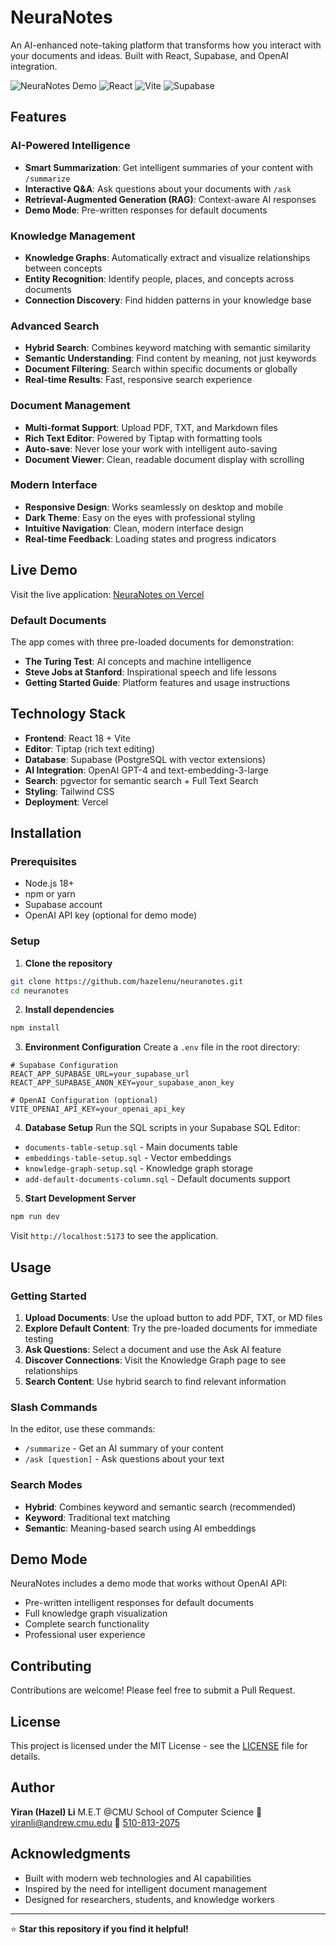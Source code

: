 # NeuraNotes

An AI-enhanced note-taking platform that transforms how you interact with your documents and ideas. Built with React, Supabase, and OpenAI integration.

![NeuraNotes Demo](https://img.shields.io/badge/Status-Live-brightgreen)
![React](https://img.shields.io/badge/React-18.0+-blue)
![Vite](https://img.shields.io/badge/Vite-5.0+-purple)
![Supabase](https://img.shields.io/badge/Supabase-Database-green)

## Features

### AI-Powered Intelligence
- **Smart Summarization**: Get intelligent summaries of your content with `/summarize`
- **Interactive Q&A**: Ask questions about your documents with `/ask`
- **Retrieval-Augmented Generation (RAG)**: Context-aware AI responses
- **Demo Mode**: Pre-written responses for default documents

### Knowledge Management
- **Knowledge Graphs**: Automatically extract and visualize relationships between concepts
- **Entity Recognition**: Identify people, places, and concepts across documents
- **Connection Discovery**: Find hidden patterns in your knowledge base

### Advanced Search
- **Hybrid Search**: Combines keyword matching with semantic similarity
- **Semantic Understanding**: Find content by meaning, not just keywords
- **Document Filtering**: Search within specific documents or globally
- **Real-time Results**: Fast, responsive search experience

### Document Management
- **Multi-format Support**: Upload PDF, TXT, and Markdown files
- **Rich Text Editor**: Powered by Tiptap with formatting tools
- **Auto-save**: Never lose your work with intelligent auto-saving
- **Document Viewer**: Clean, readable document display with scrolling

### Modern Interface
- **Responsive Design**: Works seamlessly on desktop and mobile
- **Dark Theme**: Easy on the eyes with professional styling
- **Intuitive Navigation**: Clean, modern interface design
- **Real-time Feedback**: Loading states and progress indicators

## Live Demo

Visit the live application: [NeuraNotes on Vercel](https://neuranotes.vercel.app)

### Default Documents
The app comes with three pre-loaded documents for demonstration:
- **The Turing Test**: AI concepts and machine intelligence
- **Steve Jobs at Stanford**: Inspirational speech and life lessons
- **Getting Started Guide**: Platform features and usage instructions

## Technology Stack

- **Frontend**: React 18 + Vite
- **Editor**: Tiptap (rich text editing)
- **Database**: Supabase (PostgreSQL with vector extensions)
- **AI Integration**: OpenAI GPT-4 and text-embedding-3-large
- **Search**: pgvector for semantic search + Full Text Search
- **Styling**: Tailwind CSS
- **Deployment**: Vercel

## Installation

### Prerequisites
- Node.js 18+
- npm or yarn
- Supabase account
- OpenAI API key (optional for demo mode)

### Setup

1. **Clone the repository**
```bash
git clone https://github.com/hazelenu/neuranotes.git
cd neuranotes
```

2. **Install dependencies**
```bash
npm install
```

3. **Environment Configuration**
Create a `.env` file in the root directory:
```env
# Supabase Configuration
REACT_APP_SUPABASE_URL=your_supabase_url
REACT_APP_SUPABASE_ANON_KEY=your_supabase_anon_key

# OpenAI Configuration (optional)
VITE_OPENAI_API_KEY=your_openai_api_key
```

4. **Database Setup**
Run the SQL scripts in your Supabase SQL Editor:
- `documents-table-setup.sql` - Main documents table
- `embeddings-table-setup.sql` - Vector embeddings
- `knowledge-graph-setup.sql` - Knowledge graph storage
- `add-default-documents-column.sql` - Default documents support

5. **Start Development Server**
```bash
npm run dev
```

Visit `http://localhost:5173` to see the application.

## Usage

### Getting Started
1. **Upload Documents**: Use the upload button to add PDF, TXT, or MD files
2. **Explore Default Content**: Try the pre-loaded documents for immediate testing
3. **Ask Questions**: Select a document and use the Ask AI feature
4. **Discover Connections**: Visit the Knowledge Graph page to see relationships
5. **Search Content**: Use hybrid search to find relevant information

### Slash Commands
In the editor, use these commands:
- `/summarize` - Get an AI summary of your content
- `/ask [question]` - Ask questions about your text

### Search Modes
- **Hybrid**: Combines keyword and semantic search (recommended)
- **Keyword**: Traditional text matching
- **Semantic**: Meaning-based search using AI embeddings

## Demo Mode

NeuraNotes includes a demo mode that works without OpenAI API:
- Pre-written intelligent responses for default documents
- Full knowledge graph visualization
- Complete search functionality
- Professional user experience

## Contributing

Contributions are welcome! Please feel free to submit a Pull Request.

## License

This project is licensed under the MIT License - see the [LICENSE](LICENSE) file for details.

## Author

**Yiran (Hazel) Li**
M.E.T @CMU School of Computer Science
📧 [yiranli@andrew.cmu.edu](mailto:yiranli@andrew.cmu.edu)
📱 [510-813-2075](tel:5108132075)

## Acknowledgments

- Built with modern web technologies and AI capabilities
- Inspired by the need for intelligent document management
- Designed for researchers, students, and knowledge workers

---

⭐ **Star this repository if you find it helpful!**
